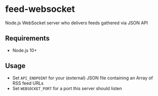 # feed-websocket

Node.js WebSocket server who delivers feeds gathered via JSON API

## Requirements

* Node.js 10+

## Usage

* Set `API_ENDPOINT` for your (external) JSON file containing an Array of RSS feed URLs
* Set `WEBSOCKET_PORT` for a port this server should listen
